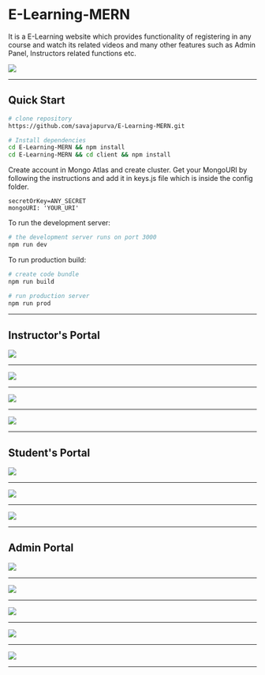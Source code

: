 
# E-Learning-MERN
It is a E-Learning website which provides functionality of registering in any course and watch its related videos and many other features such as Admin Panel, Instructors related functions etc. 

<img src="img/KnowHow - E-Learning Portal.png">

---

## Quick Start

```bash
# clone repository
https://github.com/savajapurva/E-Learning-MERN.git

# Install dependencies
cd E-Learning-MERN && npm install
cd E-Learning-MERN && cd client && npm install

```
Create account in Mongo Atlas and create cluster. Get your MongoURI by following the instructions and add it in keys.js file which is inside the config folder. 

```
secretOrKey=ANY_SECRET
mongoURI: 'YOUR_URI'

```

To run the development server:

```bash
# the development server runs on port 3000
npm run dev
```

To run production build:

```bash
# create code bundle
npm run build

# run production server
npm run prod
```
---

## Instructor's Portal

<img src="img/login_i.png">

---

<img src="img/g.png">

---

<img src="img/e.png">

---

<img src="img/d.png">

---

## Student's Portal

<img src="img/b.png">

---

<img src="img/abc.png">

---

<img src="img/cc.png">

---

## Admin Portal

<img src="img/aaa.png">

---

<img src="img/bbb.png">

---

<img src="img/ccc.png">

---

<img src="img/ddd.png">

---

<img src="img/eee.png">

---

